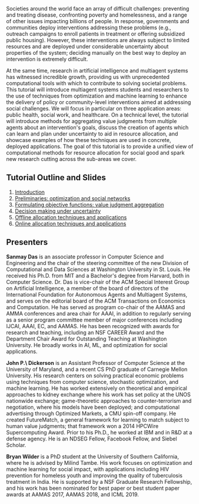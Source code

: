 Societies around the world face an array of difficult challenges: preventing and treating disease, confronting poverty and homelessness, and a range of other issues impacting billions of people. In response, governments and communities deploy interventions addressing these problems (e.g., outreach campaigns to enroll patients in treatment or offering subsidized public housing). However, these interventions are always subject to limited resources and are deployed under considerable uncertainty about properties of the system; deciding manually on the best way to deploy an intervention is extremely difficult. 

At the same time, research in artificial intelligence and multiagent systems has witnessed incredible growth, providing us with unprecedented computational tools with which to contribute to solving societal problems. This tutorial will introduce multiagent systems students and researchers to the use of techniques from optimization and machine learning to enhance the delivery of policy or community-level interventions aimed at addressing social challenges. We will focus in particular on three application areas: public health, social work, and healthcare. On a technical level, the tutorial will introduce methods for aggregating value judgments from multiple agents about an intervention's goals, discuss the creation of agents which can learn and plan under uncertainty to aid in resource allocation, and showcase examples of how these techniques are used in concrete, deployed applications.  The goal of this tutorial is to provide a unified view of computational methods for resource allocation for social good and spark new research cutting across the sub-areas we cover. 


## Tutorial Outline and Slides

1. [Introduction](01_intro.pdf)
2. [Preliminaries: optimization and social networks](02_preliminaries.pdf)
3. [Formulating objective functions: value judgment aggregation](03_objectives.pdf)
4. [Decision making under uncertainty](04_uncertainty.pdf)
5. [Offline allocation techniques and applications](05_offline.pdf)
6. [Online allocation techniques and applications](06_online.pdf)

## Presenters

**Sanmay Das** is an associate professor in Computer Science and Engineering and the chair of the steering committee of the new Division of Computational and Data Sciences at Washington University in St. Louis. He received his Ph.D. from MIT and a Bachelor's degree from Harvard, both in Computer Science. Dr. Das is vice-chair of the ACM Special Interest Group on Artificial Intelligence, a member of the board of directors of the International Foundation for Autonomous Agents and Multiagent Systems, and serves on the editorial board of the ACM Transactions on Economics and Computation. He has served as program co-chair of the AAMAS and AMMA conferences and area chair for AAAI, in addition to regularly serving as a senior program committee member of major conferences including IJCAI, AAAI, EC, and AAMAS. He has been recognized with awards for research and teaching, including an NSF CAREER Award and the Department Chair Award for Outstanding Teaching at Washington University.  He broadly works in AI, ML, and optimization for social applications.

**John P.\ Dickerson** is an Assistant Professor of Computer Science at the University of Maryland, and a recent CS PhD graduate of Carnegie Mellon University. His research centers on solving practical economic problems using techniques from computer science, stochastic optimization, and machine learning. He has worked extensively on theoretical and empirical approaches to kidney exchange where his work has set policy at the UNOS nationwide exchange; game-theoretic approaches to counter-terrorism and negotiation, where his models have been deployed; and computational advertising through Optimized Markets, a CMU spin-off company. He created FutureMatch, a general framework for learning to match subject to human value judgments; that framework won a 2014 HPCWire Supercomputing Award. Prior to his Ph.D., he worked at IBM and in R\&D at a defense agency. He is an NDSEG Fellow, Facebook Fellow, and Siebel Scholar.  

**Bryan Wilder** is a PhD student at the University of Southern California, where he is advised by Milind Tambe. His work focuses on optimization and machine learning for social impact, with applications including HIV prevention for homeless youth and improving the quality of tuberculosis treatment in India. He is supported by a NSF Graduate Research Fellowship, and his work has been nominated for best paper or best student paper awards at AAMAS 2017, AAMAS 2018, and ICML 2019. 
